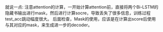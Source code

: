 就说一点:
   注意attention的计算，一开始计算attention前，直接将两个Bi-LSTM的隐藏书输出进行mask，然后进行计算socre，导致丢失了很多信息，训练过程test_acc跳动幅度很大。
   后面检查，Mask的使用，应该是在计算出score后使用与其对应的mask，来生成进一步的decoder。
